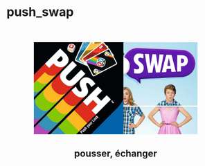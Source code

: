 # push_swap


<div align="center">
  <br>
  <br>
  <img style="max-width: 75%;" src=https://github.com/barondugroove/push_swap/blob/main/srcs/push%20swap.jpg>
  <br>
  <h2>pousser, échanger</h2>
</div>
